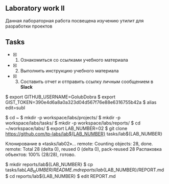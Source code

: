 ## Laboratory work II

Данная лабораторная работа посвещена изучению утилит для разработки проектов

## Tasks

- [x] 1. Ознакомиться со ссылками учебного материала
- [x] 2. Выполнить инструкцию учебного материала
- [x] 3. Составить отчет и отправить ссылку личным сообщением в **Slack**
 
$ export GITHUB_USERNAME=GolubDobra
$ export GIST_TOKEN=390e4d6a8a0a323d04d567f76e88e6316755b42a
$ alias edit=subl

$ cd ~
$ mkdir -p workspace/labs/projects/
$ mkdir -p workspace/labs/tasks/
$ mkdir -p workspace/labs/reports/
$ cd ~/workspace/labs/
$ export LAB_NUMBER=02
$ git clone https://github.com/tp-labs/lab${LAB_NUMBER} tasks/lab${LAB_NUMBER}

Клонирование в «tasks/lab02»…
remote: Counting objects: 28, done.
remote: Total 28 (delta 0), reused 0 (delta 0), pack-reused 28
Распаковка объектов: 100% (28/28), готово.

$ mkdir reports/lab${LAB_NUMBER}
$ cp tasks/lab${LAB_NUMBER}/README.md reports/lab${LAB_NUMBER}/REPORT.md
$ cd reports/lab${LAB_NUMBER}
$ edit REPORT.md
